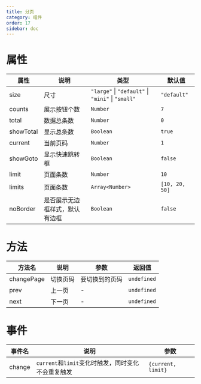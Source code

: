 ```yaml
---
title: 分页
category: 组件
order: 17 
sidebar: doc
---
```


# 属性

| 属性 | 说明 | 类型 | 默认值 |
| --- | --- | --- | --- |
| size | 尺寸 | `"large"` &#124; `"default"` &#124; `"mini"` &#124; `"small"` | `"default"` |
| counts | 展示按钮个数 | `Number` | `7` |
| total | 数据总条数 | `Number` | `0` |
| showTotal | 显示总条数 | `Boolean` | `true` |
| current | 当前页码 | `Number` | `1` |
| showGoto | 显示快速跳转框 | `Boolean` | `false` |
| limit | 页面条数 | `Number` | `10` |
| limits | 页面条数 | `Array<Number>` | `[10, 20, 50]` |
| noBorder | 是否展示无边框样式，默认有边框 | `Boolean` | `false` |


# 方法

| 方法名 | 说明 | 参数 | 返回值 |
| --- | --- | --- | --- |
| changePage | 切换页码 | 要切换到的页码 | `undefined` |
| prev | 上一页 | - | `undefined` |
| next | 下一页 | - | `undefined` |

# 事件

| 事件名 | 说明 | 参数 |
| --- | --- | --- |
| change | `current`和`limit`变化时触发，同时变化不会重复触发 | `{current, limit}` |
